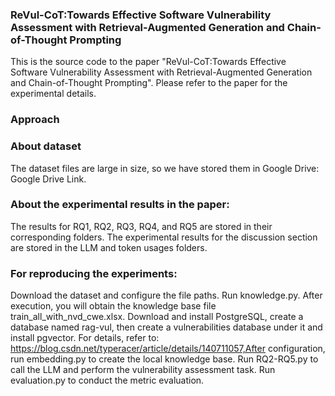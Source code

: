 ### ReVul-CoT:Towards Effective Software Vulnerability Assessment with Retrieval-Augmented Generation and Chain-of-Thought Prompting
This is the source code to the paper "ReVul-CoT:Towards Effective Software Vulnerability Assessment with Retrieval-Augmented Generation and Chain-of-Thought Prompting". Please refer to the paper for the experimental details.

### Approach


### About dataset 
The dataset files are large in size, so we have stored them in Google Drive: Google Drive Link.

### About the experimental results in the paper:
The results for RQ1, RQ2, RQ3, RQ4, and RQ5 are stored in their corresponding folders.
The experimental results for the discussion section are stored in the LLM and token usages folders.

### For reproducing the experiments:
Download the dataset and configure the file paths.
Run knowledge.py. After execution, you will obtain the knowledge base file train_all_with_nvd_cwe.xlsx.
Download and install PostgreSQL, create a database named rag-vul, then create a vulnerabilities database under it and install pgvector. For details, refer to: https://blog.csdn.net/typeracer/article/details/140711057,After configuration, run embedding.py to create the local knowledge base.
Run RQ2-RQ5.py to call the LLM and perform the vulnerability assessment task.
Run evaluation.py to conduct the metric evaluation.
